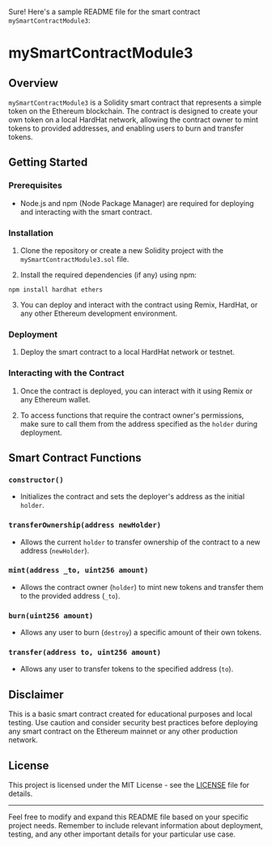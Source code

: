 Sure! Here's a sample README file for the smart contract `mySmartContractModule3`:

# mySmartContractModule3

## Overview

`mySmartContractModule3` is a Solidity smart contract that represents a simple token on the Ethereum blockchain. The contract is designed to create your own token on a local HardHat network, allowing the contract owner to mint tokens to provided addresses, and enabling users to burn and transfer tokens.

## Getting Started

### Prerequisites

- Node.js and npm (Node Package Manager) are required for deploying and interacting with the smart contract.

### Installation

1. Clone the repository or create a new Solidity project with the `mySmartContractModule3.sol` file.

2. Install the required dependencies (if any) using npm:

```
npm install hardhat ethers
```

3. You can deploy and interact with the contract using Remix, HardHat, or any other Ethereum development environment.

### Deployment

1. Deploy the smart contract to a local HardHat network or testnet.

### Interacting with the Contract

1. Once the contract is deployed, you can interact with it using Remix or any Ethereum wallet.

2. To access functions that require the contract owner's permissions, make sure to call them from the address specified as the `holder` during deployment.

## Smart Contract Functions

### `constructor()`

- Initializes the contract and sets the deployer's address as the initial `holder`.

### `transferOwnership(address newHolder)`

- Allows the current `holder` to transfer ownership of the contract to a new address (`newHolder`).

### `mint(address _to, uint256 amount)`

- Allows the contract owner (`holder`) to mint new tokens and transfer them to the provided address (`_to`).

### `burn(uint256 amount)`

- Allows any user to burn (`destroy`) a specific amount of their own tokens.

### `transfer(address to, uint256 amount)`

- Allows any user to transfer tokens to the specified address (`to`).

## Disclaimer

This is a basic smart contract created for educational purposes and local testing. Use caution and consider security best practices before deploying any smart contract on the Ethereum mainnet or any other production network.

## License

This project is licensed under the MIT License - see the [LICENSE](LICENSE) file for details.

---
Feel free to modify and expand this README file based on your specific project needs. Remember to include relevant information about deployment, testing, and any other important details for your particular use case.
